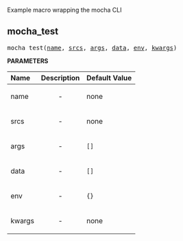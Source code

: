 <!-- Generated with Stardoc: http://skydoc.bazel.build -->

Example macro wrapping the mocha CLI

<a id="mocha_test"></a>

## mocha_test

<pre>
mocha_test(<a href="#mocha_test-name">name</a>, <a href="#mocha_test-srcs">srcs</a>, <a href="#mocha_test-args">args</a>, <a href="#mocha_test-data">data</a>, <a href="#mocha_test-env">env</a>, <a href="#mocha_test-kwargs">kwargs</a>)
</pre>



**PARAMETERS**


| Name  | Description | Default Value |
| :------------- | :------------- | :------------- |
| <a id="mocha_test-name"></a>name |  <p align="center"> - </p>   |  none |
| <a id="mocha_test-srcs"></a>srcs |  <p align="center"> - </p>   |  none |
| <a id="mocha_test-args"></a>args |  <p align="center"> - </p>   |  <code>[]</code> |
| <a id="mocha_test-data"></a>data |  <p align="center"> - </p>   |  <code>[]</code> |
| <a id="mocha_test-env"></a>env |  <p align="center"> - </p>   |  <code>{}</code> |
| <a id="mocha_test-kwargs"></a>kwargs |  <p align="center"> - </p>   |  none |


